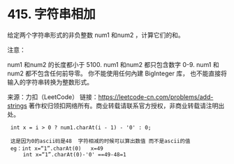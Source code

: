 # 415. 字符串相加

给定两个字符串形式的非负整数 num1 和num2 ，计算它们的和。

注意：

num1 和num2 的长度都小于 5100.
num1 和num2 都只包含数字 0-9.
num1 和num2 都不包含任何前导零。
你不能使用任何內建 BigInteger 库， 也不能直接将输入的字符串转换为整数形式。

来源：力扣（LeetCode）
链接：https://leetcode-cn.com/problems/add-strings
著作权归领扣网络所有。商业转载请联系官方授权，非商业转载请注明出处。


     int x = i > 0 ? num1.charAt(i - 1) - '0' : 0;
     
     这是因为0的ascii码是48  字符相减的时候可以算出数值 而不是ascii的值
     eg：int x=“1”.charAt(0)   x=49
         int x=“1”.charAt(0)-'0' ==49-48=1
    